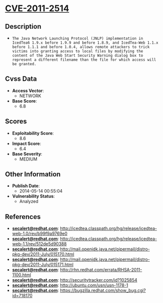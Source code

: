 
# [CVE-2011-2514](https://cve.mitre.org/cgi-bin/cvename.cgi?name=CVE-2011-2514)

## Description

- `The Java Network Launching Protocol (JNLP) implementation in IcedTea6 1.9.x before 1.9.9 and before 1.8.9, and IcedTea-Web 1.1.x before 1.1.1 and before 1.0.4, allows remote attackers to trick victims into granting access to local files by modifying the content of the Java Web Start Security Warning dialog box to represent a different filename than the file for which access will be granted.`

## Cvss Data

- **Access Vector**:
  - NETWORK
- **Base Score**:
  - 6.8

## Scores

- **Exploitability Score**:
  - 8.6
- **Impact Score**:
  - 6.4
- **Base Severity**:
  - MEDIUM

## Other Information

- **Publish Date**:
  - 2014-05-14 00:55:04
- **Vulnerability Status**:
  - Analyzed

## References

- **secalert@redhat.com**: http://icedtea.classpath.org/hg/release/icedtea-web-1.0/rev/b99f9a9769e0
- **secalert@redhat.com**: http://icedtea.classpath.org/hg/release/icedtea-web-1.1/rev/512de5d90388
- **secalert@redhat.com**: http://mail.openjdk.java.net/pipermail/distro-pkg-dev/2011-July/015170.html
- **secalert@redhat.com**: http://mail.openjdk.java.net/pipermail/distro-pkg-dev/2011-July/015171.html
- **secalert@redhat.com**: http://rhn.redhat.com/errata/RHSA-2011-1100.html
- **secalert@redhat.com**: http://securitytracker.com/id?1025854
- **secalert@redhat.com**: http://ubuntu.com/usn/usn-1178-1
- **secalert@redhat.com**: https://bugzilla.redhat.com/show_bug.cgi?id=718170
